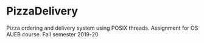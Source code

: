 # PizzaDelivery
Pizza ordering and delivery system using POSIX threads. 
Assignment for OS AUEB course. Fall semester 2019-20
